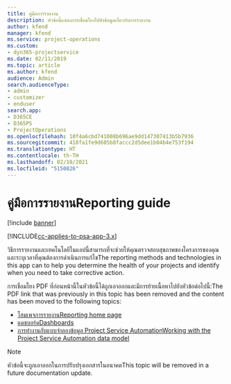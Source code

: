 ```yaml
---
title: คู่มือการรายงาน
description: หัวข้อนี้แสดงการเชื่อมโยงไปยังข้อมูลเกี่ยวกับการรายงาน
author: kfend
manager: kfend
ms.service: project-operations
ms.custom:
- dyn365-projectservice
ms.date: 02/11/2019
ms.topic: article
ms.author: kfend
audience: Admin
search.audienceType:
- admin
- customizer
- enduser
search.app:
- D365CE
- D365PS
- ProjectOperations
ms.openlocfilehash: 10f4a6cbd741008b696ae9dd147307413b5b7936
ms.sourcegitcommit: 418fa1fe9d605b8faccc2d5dee1b04b4e753f194
ms.translationtype: HT
ms.contentlocale: th-TH
ms.lasthandoff: 02/10/2021
ms.locfileid: "5150826"
---
```

# <a name="reporting-guide"></a><span data-ttu-id="be163-103">คู่มือการรายงาน</span><span class="sxs-lookup"><span data-stu-id="be163-103">Reporting guide</span></span>

[!include [banner](../../includes/psa-now-project-operations.md)]

[!INCLUDE[cc-applies-to-psa-app-3.x](../../includes/cc-applies-to-psa-app-3x.md)]

<span data-ttu-id="be163-104">วิธีการรายงานและเทคโนโลยีในแอปนี้สามารถที่จะช่วยให้คุณตรวจสอบสุขภาพของโครงการของคุณ และระบุเวลาที่คุณต้องการดำเนินการแก้ไข</span><span class="sxs-lookup"><span data-stu-id="be163-104">The reporting methods and technologies in this app can to help you determine the health of your projects and identify when you need to take corrective action.</span></span> 

<span data-ttu-id="be163-105">การเชื่อมโยง PDF ที่ก่อนหน้านี้ในหัวข้อนี้ได้ถูกเอาออกและมีการย้ายเนื้อหาไปยังหัวข้อต่อไปนี้:</span><span class="sxs-lookup"><span data-stu-id="be163-105">The PDF link that was previously in this topic has been removed and the content has been moved to the following topics:</span></span>

- [<span data-ttu-id="be163-106">โฮมเพจการรายงาน</span><span class="sxs-lookup"><span data-stu-id="be163-106">Reporting home page</span></span>](../reports-reporting-dynamics-365-project-service.md)
- [<span data-ttu-id="be163-107">แดชบอร์ด</span><span class="sxs-lookup"><span data-stu-id="be163-107">Dashboards</span></span>](../reports-dashboards.md)
- [<span data-ttu-id="be163-108">การทำงานกับแบบจำลองข้อมูล Project Service Automation</span><span class="sxs-lookup"><span data-stu-id="be163-108">Working with the Project Service Automation data model</span></span>](../reports-working-project-service-data-model.md)

> [!NOTE]
> <span data-ttu-id="be163-109">หัวข้อนี้จะถูกเอาออกในการปรับปรุงเอกสารในอนาคต</span><span class="sxs-lookup"><span data-stu-id="be163-109">This topic will be removed in a future documentation update.</span></span> 
